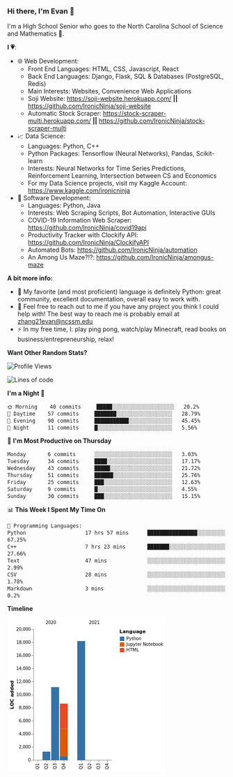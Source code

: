### Hi there, I'm Evan 👋

I'm a High School Senior who goes to the North Carolina School of Science and Mathematics 🏫.

**I 💗**:
  - 🌐 Web Development: 
    - Front End Languages: HTML, CSS, Javascript, React
    - Back End Languages: Django, Flask, SQL & Databases (PostgreSQL, Redis)
    - Main Interests: Websites, Convenience Web Applications
    - Soji Website: https://soji-website.herokuapp.com/ **||** https://github.com/IronicNinja/soji-website
    - Automatic Stock Scraper: https://stock-scraper-multi.herokuapp.com/ **||** https://github.com/IronicNinja/stock-scraper-multi
  - 📈 Data Science: 
    - Languages: Python, C++
    - Python Packages: Tensorflow (Neural Networks), Pandas, Scikit-learn
    - Interests: Neural Networks for Time Series Predictions, Reinforcement Learning, Intersection between CS and Economics
    - For my Data Science projects, visit my Kaggle Account: https://www.kaggle.com/ironicninja
  - 🤖 Software Development: 
    - Languages: Python, Java
    - Interests: Web Scraping Scripts, Bot Automation, Interactive GUIs
    - COVID-19 Information Web Scraper: https://github.com/IronicNinja/covid19api
    - Productivity Tracker with Clockify API: https://github.com/IronicNinja/ClockifyAPI
    - Automated Bots: https://github.com/IronicNinja/automation
    - An Among Us Maze?!?: https://github.com/IronicNinja/amongus-maze
  
**A bit more info:**
- 🐍 My favorite (and most proficient) language is definitely Python: great community, excellent documentation, overall easy to work with.
- 👯 Feel free to reach out to me if you have any project you think I could help with! The best way to reach me is probably email at zhang21evan@ncssm.edu
- ⚡ In my free time, I: play ping pong, watch/play Minecraft, read books on business/entrepreneurship, relax!

**Want Other Random Stats?**
<!--START_SECTION:waka-->
![Profile Views](http://img.shields.io/badge/Profile%20Views-16-blue)

![Lines of code](https://img.shields.io/badge/From%20Hello%20World%20I%27ve%20Written-39252%20lines%20of%20code-blue)

**I'm a Night 🦉** 

```text
🌞 Morning    40 commits     █████░░░░░░░░░░░░░░░░░░░░   20.2% 
🌆 Daytime    57 commits     ███████░░░░░░░░░░░░░░░░░░   28.79% 
🌃 Evening    90 commits     ███████████░░░░░░░░░░░░░░   45.45% 
🌙 Night      11 commits     █░░░░░░░░░░░░░░░░░░░░░░░░   5.56%

```
📅 **I'm Most Productive on Thursday** 

```text
Monday       6 commits      ░░░░░░░░░░░░░░░░░░░░░░░░░   3.03% 
Tuesday      34 commits     ████░░░░░░░░░░░░░░░░░░░░░   17.17% 
Wednesday    43 commits     █████░░░░░░░░░░░░░░░░░░░░   21.72% 
Thursday     51 commits     ██████░░░░░░░░░░░░░░░░░░░   25.76% 
Friday       25 commits     ███░░░░░░░░░░░░░░░░░░░░░░   12.63% 
Saturday     9 commits      █░░░░░░░░░░░░░░░░░░░░░░░░   4.55% 
Sunday       30 commits     ███░░░░░░░░░░░░░░░░░░░░░░   15.15%

```


📊 **This Week I Spent My Time On** 

```text
💬 Programming Languages: 
Python                   17 hrs 57 mins      ████████████████░░░░░░░░░   67.25% 
C++                      7 hrs 23 mins       ███████░░░░░░░░░░░░░░░░░░   27.66% 
Text                     47 mins             ░░░░░░░░░░░░░░░░░░░░░░░░░   2.99% 
CSV                      28 mins             ░░░░░░░░░░░░░░░░░░░░░░░░░   1.78% 
Markdown                 3 mins              ░░░░░░░░░░░░░░░░░░░░░░░░░   0.2%

```

**Timeline**

![Chart not found](https://raw.githubusercontent.com/IronicNinja/IronicNinja/main/charts/bar_graph.png) 


<!--END_SECTION:waka-->
